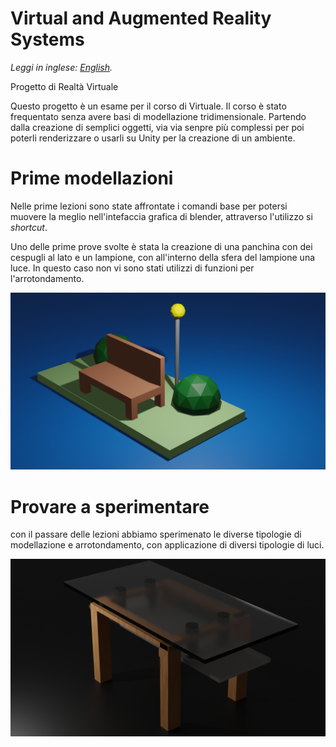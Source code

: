 # Virtual and Augmented Reality Systems

*Leggi in inglese: [English](README.md).*

Progetto di Realtà Virtuale

Questo progetto è un esame per il corso di Virtuale. 
Il corso è stato frequentato senza avere basi di modellazione tridimensionale. 
Partendo dalla creazione di semplici oggetti, via via senpre più complessi per poi poterli renderizzare o usarli su Unity per la creazione di un ambiente.

# Prime modellazioni
Nelle prime lezioni sono state affrontate i comandi base per potersi muovere la meglio nell'intefaccia grafica di blender, attraverso l'utilizzo si *shortcut*.

Uno delle prime prove svolte è stata la creazione di una panchina con dei cespugli al lato e un lampione, con all'interno della sfera del lampione una luce. In questo caso non vi sono stati utilizzi di funzioni per l'arrotondamento. 

![Header](./photo/prova0.png)

# Provare a sperimentare 
con il passare delle lezioni abbiamo  sperimenato le diverse tipologie di modellazione e arrotondamento, con applicazione di diversi tipologie di luci. 

![Header](./photo/tavolo.png)
